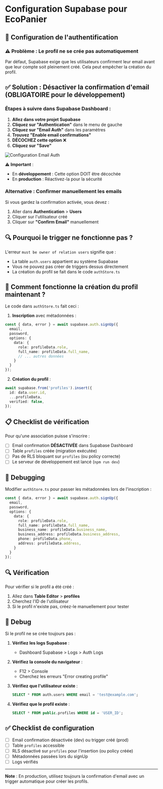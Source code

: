 # Configuration Supabase pour EcoPanier

## 🔧 Configuration de l'authentification

### ⚠️ Problème : Le profil ne se crée pas automatiquement

Par défaut, Supabase exige que les utilisateurs confirment leur email avant que leur compte soit pleinement créé. Cela peut empêcher la création du profil.

## ✅ Solution : Désactiver la confirmation d'email (OBLIGATOIRE pour le développement)

### Étapes à suivre dans Supabase Dashboard :

1. **Allez dans votre projet Supabase**
2. **Cliquez sur "Authentication"** dans le menu de gauche
3. **Cliquez sur "Email Auth"** dans les paramètres
4. **Trouvez "Enable email confirmations"**
5. **DÉCOCHEZ cette option** ❌
6. **Cliquez sur "Save"**

![Configuration Email Auth](https://supabase.com/docs/img/guides/auth/email-confirmation.png)

⚠️ **Important** : 
- En **développement** : Cette option DOIT être décochée
- En **production** : Réactivez-la pour la sécurité

### Alternative : Confirmer manuellement les emails

Si vous gardez la confirmation activée, vous devez :
1. Aller dans **Authentication** > **Users**
2. Cliquer sur l'utilisateur créé
3. Cliquer sur **"Confirm Email"** manuellement

## 🔍 Pourquoi le trigger ne fonctionne pas ?

L'erreur `must be owner of relation users` signifie que :
- La table `auth.users` appartient au système Supabase
- Vous ne pouvez pas créer de triggers dessus directement
- La création du profil se fait dans le code `authStore.ts`

## 🚀 Comment fonctionne la création du profil maintenant ?

Le code dans `authStore.ts` fait ceci :

1. **Inscription** avec métadonnées :
```typescript
const { data, error } = await supabase.auth.signUp({
  email,
  password,
  options: {
    data: {
      role: profileData.role,
      full_name: profileData.full_name,
      // ... autres données
    }
  }
});
```

2. **Création du profil** :
```typescript
await supabase.from('profiles').insert({
  id: data.user.id,
  ...profileData,
  verified: false,
});
```

## 📋 Checklist de vérification

Pour qu'une association puisse s'inscrire :

- [ ] Email confirmation **DÉSACTIVÉE** dans Supabase Dashboard
- [ ] Table `profiles` créée (migration exécutée)
- [ ] Pas de RLS bloquant sur `profiles` (ou policy correcte)
- [ ] Le serveur de développement est lancé (`npm run dev`)

## 🐛 Debugging

Modifier `authStore.ts` pour passer les métadonnées lors de l'inscription :

```typescript
const { data, error } = await supabase.auth.signUp({
  email,
  password,
  options: {
    data: {
      role: profileData.role,
      full_name: profileData.full_name,
      business_name: profileData.business_name,
      business_address: profileData.business_address,
      phone: profileData.phone,
      address: profileData.address,
    }
  }
});
```

## 🔍 Vérification

Pour vérifier si le profil a été créé :

1. Allez dans **Table Editor** > **profiles**
2. Cherchez l'ID de l'utilisateur
3. Si le profil n'existe pas, créez-le manuellement pour tester

## 🐛 Debug

Si le profil ne se crée toujours pas :

1. **Vérifiez les logs Supabase** :
   - Dashboard Supabase > Logs > Auth Logs
   
2. **Vérifiez la console du navigateur** :
   - F12 > Console
   - Cherchez les erreurs "Error creating profile"

3. **Vérifiez que l'utilisateur existe** :
   ```sql
   SELECT * FROM auth.users WHERE email = 'test@example.com';
   ```

4. **Vérifiez que le profil existe** :
   ```sql
   SELECT * FROM public.profiles WHERE id = 'USER_ID';
   ```

## ✅ Checklist de configuration

- [ ] Email confirmation désactivée (dev) ou trigger créé (prod)
- [ ] Table `profiles` accessible
- [ ] RLS désactivé sur `profiles` pour l'insertion (ou policy créée)
- [ ] Métadonnées passées lors du signUp
- [ ] Logs vérifiés

---

**Note** : En production, utilisez toujours la confirmation d'email avec un trigger automatique pour créer les profils.

